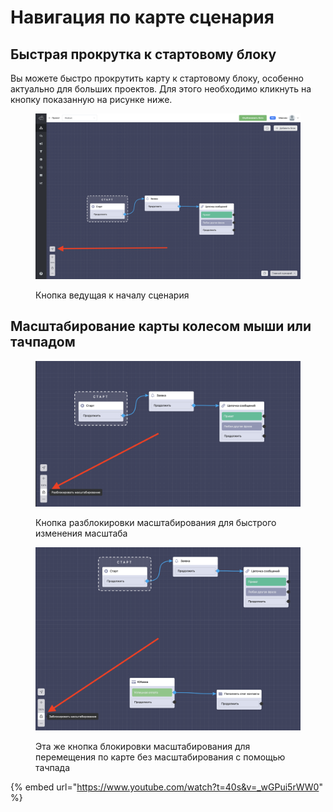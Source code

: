 # Навигация по карте сценария

## Быстрая прокрутка к стартовому блоку

Вы можете быстро прокрутить карту к стартовому блоку, особенно актуально для больших проектов. Для этого необходимо кликнуть на кнопку показанную на рисунке ниже.



<figure><img src="../../.gitbook/assets/Снимок экрана 2024-06-18 в 21.26.06.png" alt=""><figcaption><p>Кнопка ведущая к началу сценария</p></figcaption></figure>

## Масштабирование карты колесом мыши или тачпадом

<figure><img src="../../.gitbook/assets/Снимок экрана 2024-06-19 в 12.27.22.png" alt=""><figcaption><p>Кнопка разблокировки масштабирования для быстрого изменения масштаба</p></figcaption></figure>

<figure><img src="../../.gitbook/assets/Снимок экрана 2024-06-19 в 12.31.24.png" alt=""><figcaption><p>Эта же кнопка блокировки масштабирования для перемещения по карте без масштабирования с помощью тачпада</p></figcaption></figure>

{% embed url="https://www.youtube.com/watch?t=40s&v=_wGPui5rWW0" %}
